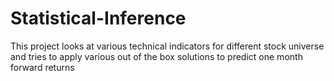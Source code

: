 # Statistical-Inference

This project looks at various technical indicators for different stock universe and tries to apply various out of the box solutions to predict one month forward returns
